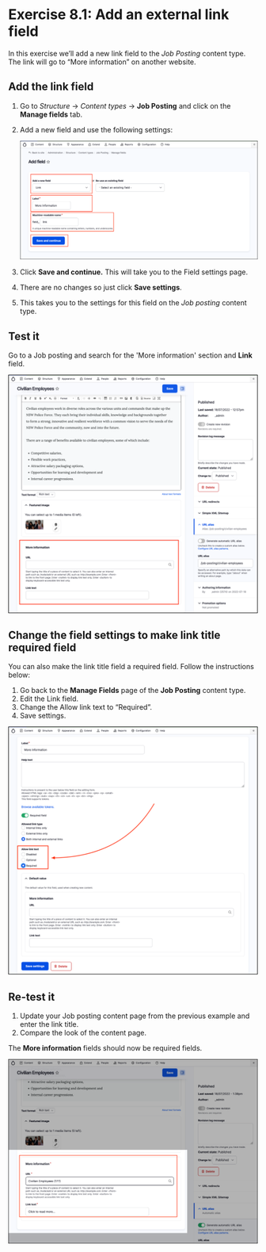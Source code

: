 # Exercise 8.1: Add an external link field

In this exercise we’ll add a new link field to the _Job Posting_ content type. The link will go to “More information” on another website.

## Add the link field

1. Go to _Structure_ → _Content types_ → **Job Posting** and click on the **Manage fields** tab.
2. Add a new field and use the following settings: 

    ![Image of new Field settings](../.gitbook/assets/Ex-8-1-Link-Field-1.png)
    
3. Click **Save and continue.** This will take you to the Field settings page. 
4. There are no changes so just click **Save settings**. 
5. This takes you to the settings for this field on the _Job posting_ content type.

## Test it

Go to a Job posting and search for the 'More information' section and **Link** field.

![Image of new Field settings](../.gitbook/assets/Ex-8-1-Link-Field-2.png)

## Change the field settings to make link title required field

You can also make the link title field a required field. Follow the instructions below:

1. Go back to the **Manage Fields** page of the **Job Posting** content type.
2. Edit the Link field.
3. Change the Allow link text to “Required”.
4. Save settings.

![Image of new Field settings](../.gitbook/assets/Ex-8-1-Link-Field-3.png)

## Re-test it

1. Update your Job posting content page from the previous example and enter the link title.
2. Compare the look of the content page.

The **More information** fields should now be required fields.

![Image of new Field settings](../.gitbook/assets/Ex-8-1-Link-Field-4.png)
